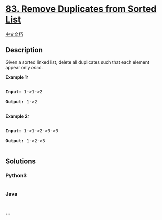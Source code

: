 # [83. Remove Duplicates from Sorted List](https://leetcode.com/problems/remove-duplicates-from-sorted-list)

[中文文档](/solution/0000-0099/0083.Remove%20Duplicates%20from%20Sorted%20List/README.md)

## Description
<p>Given a sorted linked list, delete all duplicates such that each element appear only <em>once</em>.</p>



<p><strong>Example 1:</strong></p>



<pre>

<strong>Input:</strong> 1-&gt;1-&gt;2

<strong>Output:</strong> 1-&gt;2

</pre>



<p><strong>Example 2:</strong></p>



<pre>

<strong>Input:</strong> 1-&gt;1-&gt;2-&gt;3-&gt;3

<strong>Output:</strong> 1-&gt;2-&gt;3

</pre>




## Solutions


<!-- tabs:start -->

### **Python3**

```python

```

### **Java**

```java

```

### **...**
```

```

<!-- tabs:end -->